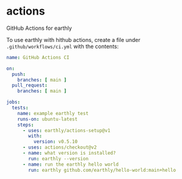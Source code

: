 # actions
GitHub Actions for earthly

To use earthly with hithub actions, create a file under `.github/workflows/ci.yml` with the contents:

```yml
name: GitHub Actions CI

on:
  push:
    branches: [ main ]
  pull_request:
    branches: [ main ]

jobs:
  tests:
    name: example earthly test
    runs-on: ubuntu-latest
    steps:
      - uses: earthly/actions-setup@v1
        with:
          version: v0.5.10
      - uses: actions/checkout@v2
      - name: what version is installed?
        run: earthly --version
      - name: run the earthly hello world
        run: earthly github.com/earthly/hello-world:main+hello
```

